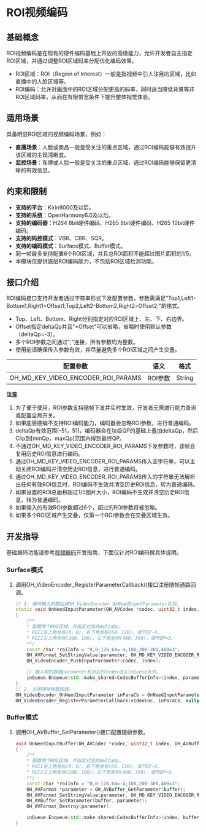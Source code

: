 # ROI视频编码

## 基础概念

ROI视频编码是在现有的硬件编码基础上开放的高级能力，允许开发者自主指定ROI区域，并通过调整ROI区域码率分配优化编码效果。
- ROI区域：ROI（Region of Interest）一般是指视频中引人注目的区域，比如直播中的人脸区域等。
- ROI编码：允许对画面中的ROI区域分配更高的码率，同时适当降低背景等非ROI区域码率，从而在有限带宽条件下提升整体视觉体验。

## 适用场景

具备明显ROI区域的视频编码场景，例如：
- **直播场景**：人脸或商品一般是受关注的重点区域，通过ROI编码能够有效提升该区域的主观清晰度。
- **监控场景**：车牌或人脸一般是受关注的重点区域，通过ROI编码能够保留更清晰的有效信息。

## 约束和限制

- **支持的平台**：Kirin9000及以后。
- **支持的系统**：OpenHarmony6.0及以后。
- **支持的编码器**：H264 8bit硬件编码、H265 8bit硬件编码、H265 10bit硬件编码。
- **支持的码控模式**：VBR、CBR、SQR。
- **支持的编码模式**：Surface模式、Buffer模式。
- 同一帧最多支持配置6个ROI区域，并且总ROI面积不能超过图片面积的1/5。
- 本模块仅提供底层ROI编码能力，不包括ROI区域检测功能。

## 接口介绍

ROI编码接口支持开发者通过字符串形式下发配置参数，参数需满足"Top1,Left1-Bottom1,Right1=Offset1;Top2,Left2-Bottom2,Right2=Offset2;"的格式。<br>
- Top、Left、Bottom、Right分别指定对应ROI区域上、左、下、右边界。
- Offset指定deltaQp并且"=Offset"可以省略，省略时使用默认参数（deltaQp=-3）。
- 多个ROI参数之间通过";"连接，所有参数均为整数。
- 使用前请确保传入参数有效，并尽量避免多个ROI区域之间产生交叠。

|配置参数 |语义 |格式 |
|------- |------- |------- |
|OH_MD_KEY_VIDEO_ENCODER_ROI_PARAMS |ROI参数 |String|

**注意**
1. 为了便于使用，ROI参数支持随帧下发并实时生效，开发者无需进行能力查询或配置全局开关。
2. 如果底层硬编不支持ROI编码能力，编码器会忽略ROI参数，进行普通编码。
3. deltaQp有效范围[-51，51]，编码器会在块级QP的基础上叠加deltaQp，然后Clip到[minQp，maxQp]范围内得到最终QP。
4. 不通过OH_MD_KEY_VIDEO_ENCODER_ROI_PARAMS下发参数时，该帧会复用历史ROI信息进行编码。
5. 通过OH_MD_KEY_VIDEO_ENCODER_ROI_PARAMS传入空字符串，可以主动关闭ROI编码并清空历史ROI信息，进行普通编码。
6. 通过OH_MD_KEY_VIDEO_ENCODER_ROI_PARAMS传入的字符串无法解析出任何有效ROI信息时，ROI编码不生效并清空历史ROI信息，转为普通编码。
7. 如果设置的ROI总面积超过1/5图片大小，ROI编码不生效并清空历史ROI信息，转为普通编码。
8. 如果输入的有效ROI参数超过6个，超过的ROI参数将被忽略。
9. 如果多个ROI区域产生交叠，仅第一个ROI参数会在交叠区域生效。

## 开发指导

基础编码功能请参考[视频编码](video-encoding.md)开发指南，下面仅针对ROI编码做具体说明。

### Surface模式

1. 调用OH_VideoEncoder_RegisterParameterCallback()接口注册随帧通路回调。

    ```c++
    // 1. 编码输入参数回调OH_VideoEncoder_OnNeedInputParameter实现。
    static void OnNeedInputParameter(OH_AVCodec *codec, uint32_t index, OH_AVFormat *parameter, void *userData)
    {
        /**
        * 配置两个ROI区域，并指定对应的deltaQp。
        * ROI1左上角坐标(0，0)，右下角坐标(64，128)，调节QP-4。
        * ROI2左上角坐标(200，100)，右下角坐标(400，300)，调节QP+3。
        **/
        const char *roiInfo = "0,0-128,64=-4;100,200-300,400=3";
        OH_AVFormat_SetStringValue(parameter, OH_MD_KEY_VIDEO_ENCODER_ROI_PARAMS, roiInfo);
        OH_VideoEncoder_PushInputParameter(codec, index);

        // 输入帧的数据parameter和对应的index送入inQueue队列。
        inQueue.Enqueue(std::make_shared<CodecBufferInfo>(index, parameter));
    }
    // 2. 注册随帧参数回调。
    OH_VideoEncoder_OnNeedInputParameter inParaCb = OnNeedInputParameter;
    OH_VideoEncoder_RegisterParameterCallback(videoEnc, inParaCb, nullptr); // nullptr：用户特定数据userData为空。
    ```

### Buffer模式

1. 调用OH_AVBuffer_SetParameter()接口配置随帧参数。

    ```c++
    void OnNeedInputBuffer(OH_AVCodec *codec, uint32_t index, OH_AVBuffer *buffer, void *userData)
    {
        /**
        * 配置两个ROI区域，并指定对应的deltaQp。
        * ROI1左上角坐标(0，0)，右下角坐标(64，128)，调节QP-4。
        * ROI2左上角坐标(200，100)，右下角坐标(400，300)，调节QP+3。
        **/
        const char *roiInfo = "0,0-128,64=-4;100,200-300,400=3";
        OH_AVFormat *parameter = OH_AVBuffer_GetParameter(buffer);
        OH_AVFormat_SetStringValue(parameter, OH_MD_KEY_VIDEO_ENCODER_ROI_PARAMS, roiInfo);
        OH_AVBuffer_SetParameter(buffer, parameter);
        OH_AVFormat_Destroy(parameter);

        inQueue.Enqueue(std::make_shared<CodecBufferInfo>(index, buffer));
    }
    ```
